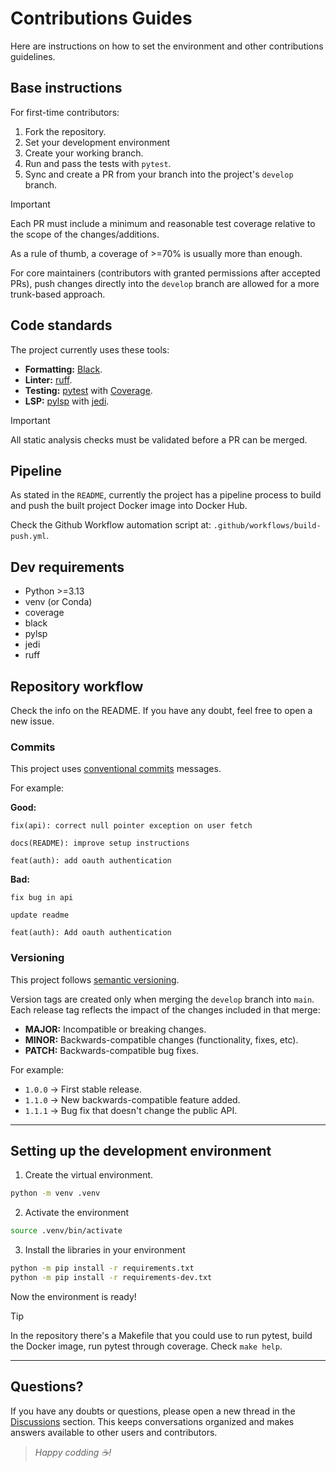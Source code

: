 # Contributions Guides

Here are instructions on how to set the environment and other contributions
guidelines.

## Base instructions

For first-time contributors:

1. Fork the repository.
2. Set your development environment
3. Create your working branch.
4. Run and pass the tests with `pytest`.
5. Sync and create a PR from your branch into the project's `develop` branch.

> [!IMPORTANT]
>
> Each PR must include a minimum and reasonable test coverage relative to the
> scope of the changes/additions.
>
> As a rule of thumb, a coverage of >=70% is usually more than enough.

For core maintainers (contributors with granted permissions after accepted PRs),
push changes directly into the `develop` branch are allowed for a more
trunk-based approach.

## Code standards

The project currently uses these tools:

- **Formatting:** [Black](https://github.com/psf/black).
- **Linter:** [ruff](https://github.com/astral-sh/ruff).
- **Testing:** [pytest](https://github.com/pytest-dev/pytest) with
  [Coverage](https://coverage.readthedocs.io).
- **LSP:** [pylsp](https://github.com/python-lsp/python-lsp-server) with
  [jedi](https://github.com/davidhalter/jedi).

> [!IMPORTANT]
>
> All static analysis checks must be validated before a PR can be merged.

## Pipeline

As stated in the `README`, currently the project has a pipeline process to build
and push the built project Docker image into Docker Hub.

Check the Github Workflow automation script at:
`.github/workflows/build-push.yml`.

## Dev requirements

- Python >=3.13
- venv (or Conda)
- coverage
- black
- pylsp
- jedi
- ruff

## Repository workflow

Check the info on the README. If you have any doubt, feel free to open a new
issue.

### Commits

This project uses
[conventional commits](https://www.conventionalcommits.org/en/v1.0.0/) messages.

For example:

**Good:**

```
fix(api): correct null pointer exception on user fetch
```

```
docs(README): improve setup instructions
```

```
feat(auth): add oauth authentication
```

**Bad:**

```
fix bug in api
```

```
update readme
```

```
feat(auth): Add oauth authentication

```

### Versioning

This project follows [semantic versioning](https://semver.org).

Version tags are created only when merging the `develop` branch into `main`.
Each release tag reflects the impact of the changes included in that merge:

- **MAJOR:** Incompatible or breaking changes.
- **MINOR:** Backwards-compatible changes (functionality, fixes, etc).
- **PATCH:** Backwards-compatible bug fixes.

For example:

- `1.0.0` -> First stable release.
- `1.1.0` -> New backwards-compatible feature added.
- `1.1.1` -> Bug fix that doesn't change the public API.

---

## Setting up the development environment

1. Create the virtual environment.

```bash
python -m venv .venv
```

2. Activate the environment

```bash
source .venv/bin/activate
```

3. Install the libraries in your environment

```bash
python -m pip install -r requirements.txt
python -m pip install -r requirements-dev.txt
```

Now the environment is ready!

> [!TIP]
>
> In the repository there's a Makefile that you could use to run pytest, build
> the Docker image, run pytest through coverage. Check `make help`.

---

## Questions?

If you have any doubts or questions, please open a new thread in the
[Discussions](https://github.com/polirritmico/LabDevops/discussions) section.
This keeps conversations organized and makes answers available to other users
and contributors.

> _Happy codding ☕!_
